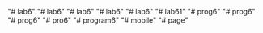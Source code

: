 "# lab6" 
"# lab6" 
"# lab6" 
"# lab6" 
"# lab6" 
"# lab61" 
"# prog6" 
"# prog6" 
"# prog6" 
"# pro6" 
"# program6" 
"# mobile" 
"# page" 
